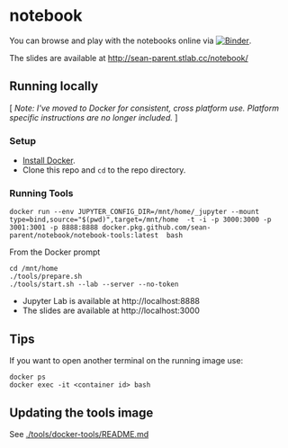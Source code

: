 # notebook

You can browse and play with the notebooks online via [![Binder](https://mybinder.org/badge.svg)](https://mybinder.org/v2/gh/sean-parent/notebook/master?urlpath=lab).

The slides are available at http://sean-parent.stlab.cc/notebook/

## Running locally

\[ _Note: I've moved to Docker for consistent, cross platform use. Platform specific instructions are no longer included._ \]

### Setup

- [Install Docker](https://docs.docker.com/get-docker/).
- Clone this repo and `cd` to the repo directory.

### Running Tools

```
docker run --env JUPYTER_CONFIG_DIR=/mnt/home/_jupyter --mount type=bind,source="$(pwd)",target=/mnt/home  -t -i -p 3000:3000 -p 3001:3001 -p 8888:8888 docker.pkg.github.com/sean-parent/notebook/notebook-tools:latest  bash
```

From the Docker prompt

```
cd /mnt/home
./tools/prepare.sh
./tools/start.sh --lab --server --no-token
```

- Jupyter Lab is available at http://localhost:8888
- The slides are available at http://localhost:3000

## Tips

If you want to open another terminal on the running image use:

```
docker ps
docker exec -it <container id> bash
```

## Updating the tools image

See [./tools/docker-tools/README.md](./tools/docker-tools/README.md)
